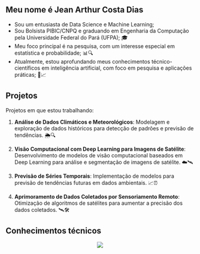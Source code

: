 ## Meu nome é Jean Arthur Costa Dias

- Sou um entusiasta de Data Science e Machine Learning; 
- Sou Bolsista PIBIC/CNPQ e graduando em Engenharia da Computação pela Universidade Federal do Pará (UFPA); 🎓
- Meu foco principal é na pesquisa, com um interesse especial em estatística e probabilidade; 📊🔍
- Atualmente, estou aprofundando meus conhecimentos técnico-científicos em inteligência artificial, com foco em pesquisa e aplicações práticas; 🧠📈


## Projetos

Projetos em que estou trabalhando:

1. **Análise de Dados Climáticos e Meteorológicos**: Modelagem e exploração de dados históricos para detecção de padrões e previsão de tendências. 🌦️🔍
   
2. **Visão Computacional com Deep Learning para Imagens de Satélite**: Desenvolvimento de modelos de visão computacional baseados em Deep Learning para análise e segmentação de imagens de satélite. ☁️🛰️

3. **Previsão de Séries Temporais**: Implementação de modelos para previsão de tendências futuras em dados ambientais. 📈⏰

4. **Aprimoramento de Dados Coletados por Sensoriamento Remoto**: Otimização de algoritmos de satélites para aumentar a precisão dos dados coletados. 🛰️🛠️

## Conhecimentos técnicos

<p align="center">
  <a href="https://skillicons.dev">
    <img src="https://skillicons.dev/icons?i=linux,mysql,sqlite,r,py,pytorch,tensorflow,fastapi,flask,gcp,git,vscode,opencv,latex" />
  </a>
</p>
